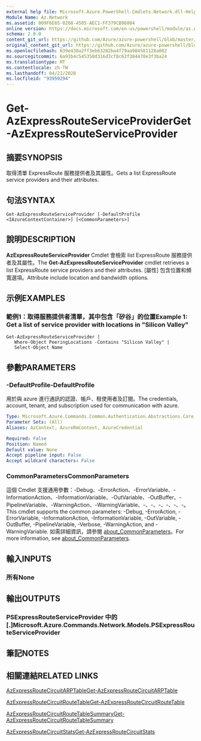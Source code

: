 ```yaml
---
external help file: Microsoft.Azure.PowerShell.Cmdlets.Network.dll-Help.xml
Module Name: Az.Network
ms.assetid: 009F6E65-0268-4505-AEC1-FF379CB96804
online version: https://docs.microsoft.com/en-us/powershell/module/az.network/get-azexpressrouteserviceprovider
schema: 2.0.0
content_git_url: https://github.com/Azure/azure-powershell/blob/master/src/Network/Network/help/Get-AzExpressRouteServiceProvider.md
original_content_git_url: https://github.com/Azure/azure-powershell/blob/master/src/Network/Network/help/Get-AzExpressRouteServiceProvider.md
ms.openlocfilehash: 639e438a2ff3eb63282ba4f79aa984581128a082
ms.sourcegitcommit: 6a91b4c545350d316d3cf8c62f384478e3f3ba24
ms.translationtype: MT
ms.contentlocale: zh-TW
ms.lasthandoff: 04/21/2020
ms.locfileid: "93959294"
---
```

# <span data-ttu-id="38d8c-101">Get-AzExpressRouteServiceProvider</span><span class="sxs-lookup"><span data-stu-id="38d8c-101">Get-AzExpressRouteServiceProvider</span></span>

## <span data-ttu-id="38d8c-102">摘要</span><span class="sxs-lookup"><span data-stu-id="38d8c-102">SYNOPSIS</span></span>
<span data-ttu-id="38d8c-103">取得清單 ExpressRoute 服務提供者及其屬性。</span><span class="sxs-lookup"><span data-stu-id="38d8c-103">Gets a list ExpressRoute service providers and their attributes.</span></span>

## <span data-ttu-id="38d8c-104">句法</span><span class="sxs-lookup"><span data-stu-id="38d8c-104">SYNTAX</span></span>

```
Get-AzExpressRouteServiceProvider [-DefaultProfile <IAzureContextContainer>] [<CommonParameters>]
```

## <span data-ttu-id="38d8c-105">說明</span><span class="sxs-lookup"><span data-stu-id="38d8c-105">DESCRIPTION</span></span>
<span data-ttu-id="38d8c-106">**AzExpressRouteServiceProvider** Cmdlet 會檢索 list ExpressRoute 服務提供者及其屬性。</span><span class="sxs-lookup"><span data-stu-id="38d8c-106">The **Get-AzExpressRouteServiceProvider** cmdlet retrieves a list ExpressRoute service providers and their attributes.</span></span> <span data-ttu-id="38d8c-107">[屬性] 包含位置和頻寬選項。</span><span class="sxs-lookup"><span data-stu-id="38d8c-107">Attribute include location and bandwidth options.</span></span>

## <span data-ttu-id="38d8c-108">示例</span><span class="sxs-lookup"><span data-stu-id="38d8c-108">EXAMPLES</span></span>

### <span data-ttu-id="38d8c-109">範例1：取得服務提供者清單，其中包含「矽谷」的位置</span><span class="sxs-lookup"><span data-stu-id="38d8c-109">Example 1: Get a list of service provider with locations in "Silicon Valley"</span></span>
```
Get-AzExpressRouteServiceProvider |
   Where-Object PeeringLocations -Contains "Silicon Valley" |
   Select-Object Name
```

## <span data-ttu-id="38d8c-110">參數</span><span class="sxs-lookup"><span data-stu-id="38d8c-110">PARAMETERS</span></span>

### <span data-ttu-id="38d8c-111">-DefaultProfile</span><span class="sxs-lookup"><span data-stu-id="38d8c-111">-DefaultProfile</span></span>
<span data-ttu-id="38d8c-112">用於與 azure 進行通訊的認證、帳戶、租使用者及訂閱。</span><span class="sxs-lookup"><span data-stu-id="38d8c-112">The credentials, account, tenant, and subscription used for communication with azure.</span></span>

```yaml
Type: Microsoft.Azure.Commands.Common.Authentication.Abstractions.Core.IAzureContextContainer
Parameter Sets: (All)
Aliases: AzContext, AzureRmContext, AzureCredential

Required: False
Position: Named
Default value: None
Accept pipeline input: False
Accept wildcard characters: False
```

### <span data-ttu-id="38d8c-113">CommonParameters</span><span class="sxs-lookup"><span data-stu-id="38d8c-113">CommonParameters</span></span>
<span data-ttu-id="38d8c-114">這個 Cmdlet 支援通用參數：-Debug、-ErrorAction、-ErrorVariable、-InformationAction、-InformationVariable、-OutVariable、-OutBuffer、-PipelineVariable、-WarningAction、-WarningVariable、-、-、-、-、-、-。</span><span class="sxs-lookup"><span data-stu-id="38d8c-114">This cmdlet supports the common parameters: -Debug, -ErrorAction, -ErrorVariable, -InformationAction, -InformationVariable, -OutVariable, -OutBuffer, -PipelineVariable, -Verbose, -WarningAction, and -WarningVariable.</span></span> <span data-ttu-id="38d8c-115">如需詳細資訊，請參閱 [about_CommonParameters](http://go.microsoft.com/fwlink/?LinkID=113216)。</span><span class="sxs-lookup"><span data-stu-id="38d8c-115">For more information, see [about_CommonParameters](http://go.microsoft.com/fwlink/?LinkID=113216).</span></span>

## <span data-ttu-id="38d8c-116">輸入</span><span class="sxs-lookup"><span data-stu-id="38d8c-116">INPUTS</span></span>

### <span data-ttu-id="38d8c-117">所有</span><span class="sxs-lookup"><span data-stu-id="38d8c-117">None</span></span>

## <span data-ttu-id="38d8c-118">輸出</span><span class="sxs-lookup"><span data-stu-id="38d8c-118">OUTPUTS</span></span>

### <span data-ttu-id="38d8c-119">PSExpressRouteServiceProvider 中的 [.]</span><span class="sxs-lookup"><span data-stu-id="38d8c-119">Microsoft.Azure.Commands.Network.Models.PSExpressRouteServiceProvider</span></span>

## <span data-ttu-id="38d8c-120">筆記</span><span class="sxs-lookup"><span data-stu-id="38d8c-120">NOTES</span></span>

## <span data-ttu-id="38d8c-121">相關連結</span><span class="sxs-lookup"><span data-stu-id="38d8c-121">RELATED LINKS</span></span>

[<span data-ttu-id="38d8c-122">AzExpressRouteCircuitARPTable</span><span class="sxs-lookup"><span data-stu-id="38d8c-122">Get-AzExpressRouteCircuitARPTable</span></span>](Get-AzExpressRouteCircuitARPTable.md)

[<span data-ttu-id="38d8c-123">AzExpressRouteCircuitRouteTable</span><span class="sxs-lookup"><span data-stu-id="38d8c-123">Get-AzExpressRouteCircuitRouteTable</span></span>](Get-AzExpressRouteCircuitRouteTable.md)

[<span data-ttu-id="38d8c-124">AzExpressRouteCircuitRouteTableSummary</span><span class="sxs-lookup"><span data-stu-id="38d8c-124">Get-AzExpressRouteCircuitRouteTableSummary</span></span>](Get-AzExpressRouteCircuitRouteTableSummary.md)

[<span data-ttu-id="38d8c-125">AzExpressRouteCircuitStats</span><span class="sxs-lookup"><span data-stu-id="38d8c-125">Get-AzExpressRouteCircuitStats</span></span>](Get-AzExpressRouteCircuitStats.md)
